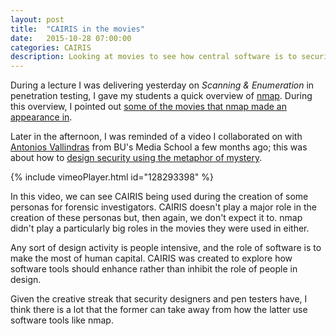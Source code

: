 ```yaml
---
layout: post
title:  "CAIRIS in the movies"
date:   2015-10-28 07:00:00
categories: CAIRIS
description: Looking at movies to see how central software is to security design
---
```


During a lecture I was delivering yesterday on *Scanning & Enumeration* in penetration testing, I gave my students a quick overview of [nmap](http://nmap.org).  During this overview, I pointed out [some of the movies that nmap made an appearance in](https://nmap.org/movies/).  

Later in the afternoon, I was reminded of a video I collaborated on with [Antonios Vallindras](https://vimeo.com/vallindras) from BU's Media School a few months ago; this was about how to [design security using the metaphor of mystery](http://www.shamalfaily.com/wp-content/papercite-data/pdf/vafa15.pdf).  

{% include vimeoPlayer.html id="128293398" %}

In this video, we can see CAIRIS being used during the creation of some personas for forensic investigators.  CAIRIS doesn't play a major role in the creation of these personas but, then again, we don't expect it to. nmap didn't play a particularly big roles in the movies they were used in either.  

Any sort of design activity is people intensive, and the role of software is to make the most of human capital.  CAIRIS was created to explore how software tools should enhance rather than inhibit the role of people in design.  

Given the creative streak that security designers and pen testers have, I think there is a lot that the former can take away from how the latter use software tools like nmap.
